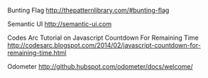 Bunting Flag
http://thepatternlibrary.com/#bunting-flag

Semantic UI
http://semantic-ui.com

Codes Arc Tutorial on Javascript Countdown For Remaining Time
http://codesarc.blogspot.com/2014/02/javascript-countdown-for-remaining-time.html

Odometer
http://github.hubspot.com/odometer/docs/welcome/

